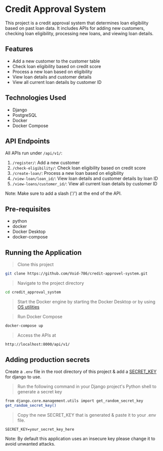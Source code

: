 # Credit Approval System

This project is a credit approval system that determines loan eligibility based on past loan data. It includes APIs for adding new customers, checking loan eligibility, processing new loans, and viewing loan details.

## Features

- Add a new customer to the customer table
- Check loan eligibility based on credit score
- Process a new loan based on eligibility
- View loan details and customer details
- View all current loan details by customer ID

## Technologies Used

- Django
- PostgreSQL
- Docker
- Docker Compose

## API Endpoints

All APIs run under `/api/v1/`:
1. `/register/`: Add a new customer
2. `/check-eligibility/`: Check loan eligibility based on credit score
3. `/create-loan/`: Process a new loan based on eligibility
4. `/view-loan/loan_id/`: View loan details and customer details by loan ID
5. `/view-loans/customer_id/`: View all current loan details by customer ID

Note: Make sure to add a slash ('/') at the end of the API.

## Pre-requisites

- python
- docker
- Docker Desktop
- docker-compose

## Running the Application

>Clone this project
```bash
git clone https://github.com/Void-786/credit-approvel-system.git
```
>Navigate to the project directory
```bash
cd credit_approval_system
```
>Start the Docker engine by starting the Docker Desktop or by using [OS utilities](https://docs.docker.com/config/daemon/start/)

>Run Docker Compose
```bash
docker-compose up
```
>Access the APIs at
```bash
http://localhost:8000/api/v1/
```

## Adding production secrets
Create a ```.env``` file in the root directory of this project & add a [SECRET_KEY](https://docs.djangoproject.com/en/5.0/ref/settings/#secret-key) for django to use.
>Run the following command in your Django project's Python shell to generate a secret key
```bash
from django.core.management.utils import get_random_secret_key
get_random_secret_key()
```
>Copy the new SECRET_KEY that is generated & paste it to your .env file.
```
SECRET_KEY=your_secret_key_here
```

Note: By default this application uses an insecure key please change it to avoid unwanted attacks.
